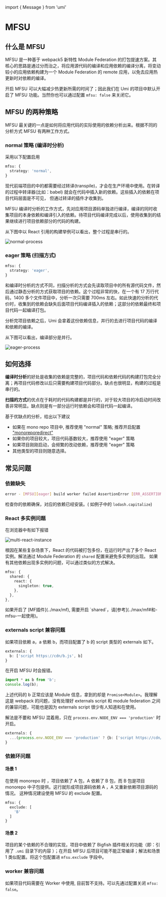 import { Message } from 'umi'

# MFSU

## 什么是 MFSU

MFSU 是一种基于 webpack5 新特性 Module Federation 的打包提速方案。其核心的思路是通过分而治之，将应用源代码的编译和应用依赖的编译分离，将变动较小的应用依赖构建为一个 Module Federation 的 remote 应用，以免去应用热更新时对依赖的编译。

开启 MFSU 可以大幅减少热更新所需的时间了；因此我们在 Umi 的项目中默认开启了 MFSU 功能。当然你也可以通过配置 `mfsu: false` 来关闭它。

## MFSU 的两种策略

MFSU 最关键的一点是如何将应用代码的实际使用的依赖分析出来。根据不同的分析方式 MFSU 有两种工作方式。

### normal 策略 (编译时分析)

采用以下配置启用

```ts {2}
mfsu: {
  strategy: 'normal',
}
```

现代前端项目的中的都需要经过转译(transpile)，才会在生产环境中使用。在转译的过程中转译器(比如：babel) 就会在代码中插入新的依赖。这些插入的依赖在项目代码层面是不可见， 但通过转译的插件才收集到。

MFSU 编译时分析的工作方式，先对应用项目源码单独进行编译，编译的同时收集项目的本身依赖和编译引入的依赖。待项目代码编译完成以后，使用收集到的结果继续进行项目依赖部分的代码的构建。

从下图中以 React 引用的构建举例可以看出，整个过程是串行的。

![normal-process](https://gw.alipayobjects.com/mdn/rms_ffea06/afts/img/A*VRdhQZDag1UAAAAAAAAAAAAAARQnAQ)

### eager 策略 (扫描方式)

```ts {2}
mfsu: {
  strategy: 'eager',
}
```

和编译时分析的方式不同，扫描分析的方式会先读取项目中的所有源代码文件，然后通过静态分析的方式获取项目的依赖。这个过程非常的快，在一个有 17 万行代码，1400 多个文件项目中，分析一次只需要 700ms 左右。如此快速的分析的代价时，收集到的依赖会缺失后面项目代码编译插入的依赖；这部分的依赖最终和项目代码一起编译打包。

分析完项目依赖之后，Umi 会拿着这份依赖信息，并行的去进行项目代码的编译和依赖的编译。

从下图可以看出，编译部分是并行。

![eager-process](https://gw.alipayobjects.com/mdn/rms_ffea06/afts/img/A*XtZ1Spa9hMEAAAAAAAAAAAAAARQnAQ)

## 如何选择

**编译时分析**的好处是收集的依赖是完整的，项目代码和依赖代码的构建打包完全分离；再项目代码修改以后只需要构建项目代码部分。缺点也很明显，构建的过程是串行的。

**扫描的方式**的优点在于耗时的代码构建都是并行的，对于较大项目的冷启动时间改善非常明显。缺点则是有一部分运行时依赖会和项目代码一起编译。

基于优缺点的分析，给出以下建议

- 如果在 mono repo 项目中, 推荐使用 "normal" 策略; 推荐开启配置 ["monoreporedirect"](../api/config#monoreporedirect)
- 如果你的项目较大，项目代码基数较大，推荐使用 "eager" 策略
- 如果项目刚刚启动，会频繁的改动依赖，推荐使用 "eager" 策略
- 其他类型的项目则随意选择。

## 常见问题

### 依赖缺失

```bash /lodash.capitalize/
error - [MFSU][eager] build worker failed AssertionError [ERR_ASSERTION]: filePath not found of lodash.capitalize
```

检查你的依赖确保，对应的依赖已经安装。( 如例子中的 `lodash.capitalize`)

### React 多实例问题

在浏览器中有如下报错

![multi-react-instance](https://gw.alipayobjects.com/mdn/rms_ffea06/afts/img/A*ScIJTZobWE4AAAAAAAAAAAAAARQnAQ)

根因在某些复杂场景下，React 的代码被打包多份，在运行时产出了多个 React 实例。解法通过 Module Federation 的 `shared` 配置来避免多实例的出现。
如果有其他依赖出现多实例的问题，可以通过类似的方式解决。

```ts {3-5}
mfsu: {
  shared: {
    react: {
      singleton: true,
    },
  },
},
```
<Message emoji="⚠️" >
如果开启了 [MF插件](../max/mf), 需要开启 `shared`，请[参考](../max/mf#和-mfsu-一起使用)。
</Message>	

### externals script 兼容问题

如果项目依赖 a，a 依赖 b，而项目配置了 b 的 script 类型的 externals 如下。

```ts
externals: {
  b: ['script https://cdn/b.js', b]
}
```

在开启 MFSU 时会报错。

```ts
import * as b from 'b';
console.log(b);
```

上述代码的 b 正常应该是 Module 信息，拿到的却是 `Promise<Module>`。我理解这是 webpack 的问题，没有处理好 externals script 和 module federation 之间的兼容问题，可能也是因为 externals script 很少有人知道和在使用。

解法是不要和 MFSU 混着用，只在 `process.env.NODE_ENV === 'production'` 时开启。

```ts
externals: {
  ...(process.env.NODE_ENV === 'production' ? {b: ['script https://cdn/b.js', b]} : {})
}
```

### 依赖环问题

#### 场景 1

在使用 monorepo 时 ，项目依赖了 A 包，A 依赖了 B 包，而 B 包是项目 monorepo 中子包提供。这行就形成项目源码依赖 A ，A 又重新依赖项目源码的情况。
这种情况建设使用 MFSU 的 exclude 配置。

```ts {2-4}
mfsu: {
  exclude: [
    'B'
  ]
}
```

#### 场景 2

项目的某个依赖的不合理的实现，项目中依赖了 Bigfish 插件相关的功能（即：引用了 `.umi` 目录下的内容 ）；在开启 MFSU 后项目可能不能正常编译；解法和场景 1 类似配置。将这个包配置进 `mfsu.exclude` 字段中。


### worker 兼容问题

如果项目代码需要在 Worker 中使用, 目前暂不支持。可以先通过配置关闭 `mfsu: false`。
